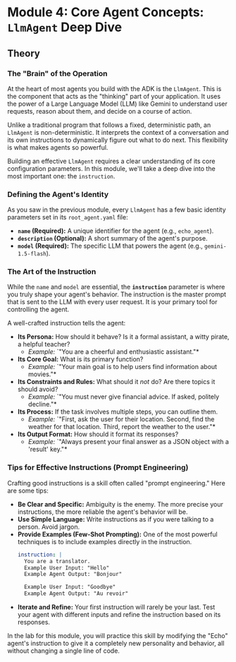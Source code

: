 # Module 4: Core Agent Concepts: `LlmAgent` Deep Dive

## Theory

### The "Brain" of the Operation

At the heart of most agents you build with the ADK is the `LlmAgent`. This is the component that acts as the "thinking" part of your application. It uses the power of a Large Language Model (LLM) like Gemini to understand user requests, reason about them, and decide on a course of action.

Unlike a traditional program that follows a fixed, deterministic path, an `LlmAgent` is non-deterministic. It interprets the context of a conversation and its own instructions to dynamically figure out what to do next. This flexibility is what makes agents so powerful.

Building an effective `LlmAgent` requires a clear understanding of its core configuration parameters. In this module, we'll take a deep dive into the most important one: the `instruction`.

### Defining the Agent's Identity

As you saw in the previous module, every `LlmAgent` has a few basic identity parameters set in its `root_agent.yaml` file:

*   **`name` (Required):** A unique identifier for the agent (e.g., `echo_agent`).
*   **`description` (Optional):** A short summary of the agent's purpose.
*   **`model` (Required):** The specific LLM that powers the agent (e.g., `gemini-1.5-flash`).

### The Art of the Instruction

While the `name` and `model` are essential, the **`instruction`** parameter is where you truly shape your agent's behavior. The instruction is the master prompt that is sent to the LLM with every user request. It is your primary tool for controlling the agent.

A well-crafted instruction tells the agent:

*   **Its Persona:** How should it behave? Is it a formal assistant, a witty pirate, a helpful teacher?
    *   *Example:* `"You are a cheerful and enthusiastic assistant."*
*   **Its Core Goal:** What is its primary function?
    *   *Example:* `"Your main goal is to help users find information about movies."*
*   **Its Constraints and Rules:** What should it *not* do? Are there topics it should avoid?
    *   *Example:* `"You must never give financial advice. If asked, politely decline."*
*   **Its Process:** If the task involves multiple steps, you can outline them.
    *   *Example:* `"First, ask the user for their location. Second, find the weather for that location. Third, report the weather to the user."*
*   **Its Output Format:** How should it format its responses?
    *   *Example:* `"Always present your final answer as a JSON object with a 'result' key."*

### Tips for Effective Instructions (Prompt Engineering)

Crafting good instructions is a skill often called "prompt engineering." Here are some tips:

*   **Be Clear and Specific:** Ambiguity is the enemy. The more precise your instructions, the more reliable the agent's behavior will be.
*   **Use Simple Language:** Write instructions as if you were talking to a person. Avoid jargon.
*   **Provide Examples (Few-Shot Prompting):** One of the most powerful techniques is to include examples directly in the instruction.
    ```yaml
    instruction: |
      You are a translator.
      Example User Input: "Hello"
      Example Agent Output: "Bonjour"

      Example User Input: "Goodbye"
      Example Agent Output: "Au revoir"
    ```
*   **Iterate and Refine:** Your first instruction will rarely be your last. Test your agent with different inputs and refine the instruction based on its responses.

In the lab for this module, you will practice this skill by modifying the "Echo" agent's instruction to give it a completely new personality and behavior, all without changing a single line of code.
